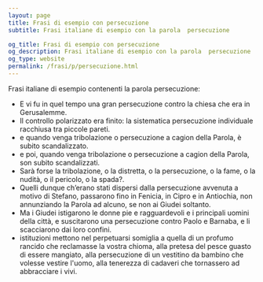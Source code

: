```yaml
---
layout: page
title: Frasi di esempio con persecuzione 
subtitle: Frasi italiane di esempio con la parola  persecuzione

og_title: Frasi di esempio con persecuzione 
og_description: Frasi italiane di esempio con la parola  persecuzione
og_type: website
permalink: /frasi/p/persecuzione.html
---
```


Frasi italiane di esempio contenenti la parola persecuzione:


- E vi fu in quel tempo una gran persecuzione contro la chiesa che era in Gerusalemme.
- Il controllo polarizzato era finito: la sistematica persecuzione individuale racchiusa tra piccole pareti.
- e quando venga tribolazione o persecuzione a cagion della Parola, è subito scandalizzato.
- e poi, quando venga tribolazione o persecuzione a cagion della Parola, son subito scandalizzati.
- Sarà forse la tribolazione, o la distretta, o la persecuzione, o la fame, o la nudità, o il pericolo, o la spada?.
- Quelli dunque ch’erano stati dispersi dalla persecuzione avvenuta a motivo di Stefano, passarono fino in Fenicia, in Cipro e in Antiochia, non annunziando la Parola ad alcuno, se non ai Giudei soltanto.
- Ma i Giudei istigarono le donne pie e ragguardevoli e i principali uomini della città, e suscitarono una persecuzione contro Paolo e Barnaba, e li scacciarono dai loro confini.
- istituzioni mettono nel perpetuarsi somiglia a quella di un profumo rancido che reclamasse la vostra chioma, alla pretesa del pesce guasto di essere mangiato, alla persecuzione di un vestitino da bambino che volesse vestire l'uomo, alla tenerezza di cadaveri che tornassero ad abbracciare i vivi.
